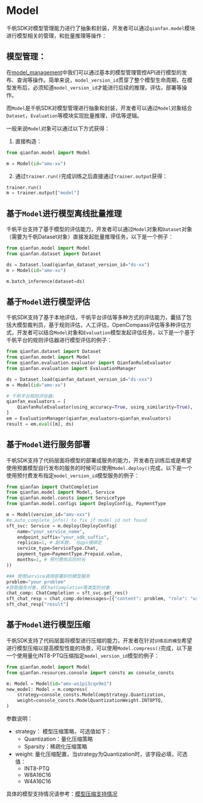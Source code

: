 # Model

千帆SDK对模型管理能力进行了抽象和封装，开发者可以通过`qianfan.model`模块进行模型相关的管理，和批量推理等操作：

## 模型管理：

在[model_management](model_management.md)中我们可以通过基本的模型管理管控API进行模型的发布、查询等操作。简单来说，`model_version_id`贯穿了整个模型生命周期，在模型发布后，必须知道`model_version_id`才能进行后续的推理，评估，部署等操作。

而`Model`是千帆SDK对模型管理进行抽象和封装，开发者可以通过`Model`对象结合`Dataset`，`Evaluation`等模块实现批量推理，评估等逻辑。

一般来说`Model`对象可以通过以下方式获得：

1. 直接构造：
```python
from qianfan.model import Model

m = Model(id="amv-xx")
```
2. 通过`trainer.run()`完成训练之后直接通过`trainer.output`获得：
```python
trainer.run()
m = trainer.output["model"]
```


## 基于`Model`进行模型离线批量推理

千帆平台支持了基于模型的评估能力，开发者可以通过`Model`对象和`Dataset`对象（需要为千帆Dataset对象）直接发起批量推理任务，以下是一个例子：

```python
from qianfan.model import Model
from qianfan.dataset import Dataset

ds = Dataset.load(qianfan_dataset_version_id="ds-xx")
m = Model(id="amv-xx")

m.batch_inference(dataset=ds)
```

## 基于`Model`进行模型评估

千帆SDK支持了基于本地评估，千帆平台评估等多种方式的评估能力，囊括了包括大模型裁判员，基于规则评估，人工评估，OpenCompass评估等多种评估方式，开发者可以结合`Model`对象和`Evaluation`模型发起评估任务，以下是一个基于千帆平台的规则评估器进行模型评估的例子：

```python
from qianfan.dataset import Dataset
from qianfan.model import Model
from qianfan.evaluation.evaluator import QianfanRuleEvaluator
from qianfan.evaluation import EvaluationManager

ds = Dataset.load(qianfan_dataset_version_id="ds-xxx")
m = Model(id="amv-xx")

# 千帆平台规则评估器:
qianfan_evaluators = [
    QianfanRuleEvaluator(using_accuracy=True, using_similarity=True),
]
em = EvaluationManager(qianfan_evaluators=qianfan_evaluators)
result = em.eval([m], ds)
```

## 基于`Model`进行服务部署

千帆SDK支持了代码层面将模型的部署成服务的能力，开发者在训练后或是希望使用预置模型自行发布的服务的时候可以使用`Model.deploy()`完成，以下是一个使用预付费发布指定`model_version_id`模型服务的例子：

```python
from qianfan import ChatCompletion
from qianfan.model import Model, Service
from qianfan.model.consts import ServiceType
from qianfan.model.configs import DeployConfig, PaymentType

m = Model(version_id="amv-xxx")
#m.auto_complete_info() to fix if model id not found
sft_svc: Service = m.deploy(DeployConfig(
    name="your_service_name",
    endpoint_suffix="your_sdk_suffix",
    replicas=1, # 副本数， 与qps强绑定
    service_type=ServiceType.Chat,
    payment_type=PaymentType.Prepaid.value,
    months=1, # 预付费购买的时长
))

### 使用Service调用部署好的模型服务
problem="your problem"
#获取服务对象，即ChatCompletion等类型的对象
chat_comp: ChatCompletion = sft_svc.get_res()
sft_chat_resp = chat_comp.do(messages=[{"content": problem, "role": "user"}])
sft_chat_resp["result"]
```

## 基于`Model`进行模型压缩

千帆SDK支持了代码层面将模型进行压缩的能力，开发者在针对`训练后的模型`希望进行模型压缩以提高模型性能的场景，可以使用`Model.compress()`完成，以下是一个使用量化INT8-PTQ压缩指定`model_version_id`模型的例子：

```python
from qianfan.model import Model
from qianfan.resources.console import consts as console_consts

m: Model = Model(id="amv-ws1pi3cqx9m1")
new_model: Model = m.compress(
    strategy=console_consts.ModelCompStrategy.Quantization,
    weight=console_consts.ModelQuantizationWeight.INT8PTQ,
)
```

参数说明：
- strategy： 模型压缩策略，可选值如下：
    - Quantization：量化压缩策略
    - Sparsity：稀疏化压缩策略
- weight: 量化压缩配置，当strategy为Quantization时，该字段必填，可选值：
    - INT8-PTQ
    - W8A16C16
    - W4A16C16

具体的模型支持情况请参考：[模型压缩支持情况](https://cloud.baidu.com/doc/WENXINWORKSHOP/s/Hliu6yf75#%E6%A8%A1%E5%9E%8B%E5%8E%8B%E7%BC%A9%E6%94%AF%E6%8C%81%E8%8C%83%E5%9B%B4)
